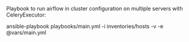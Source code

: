 Playbook to run airflow in cluster configuration on multiple servers with CeleryExecutor:

ansible-playbook playbooks/main.yml -i inventories/hosts -v -e @vars/main.yml
